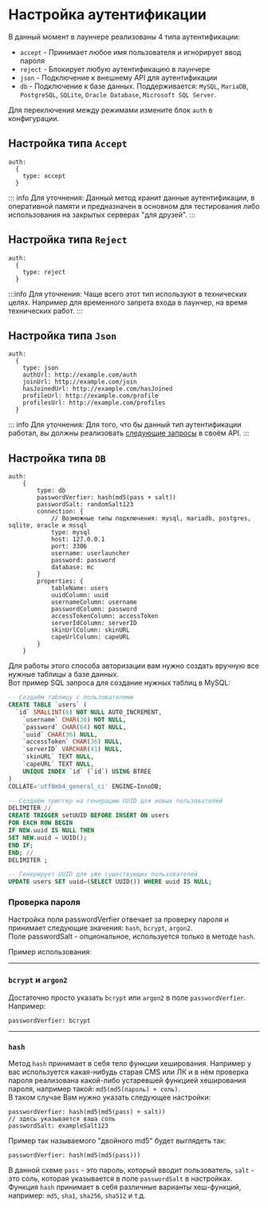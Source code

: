 # Настройка аутентификации

В данный момент в лаунчере реализованы 4 типа аутентификации:

- `accept` - Принимает любое имя пользователя и игнорирует ввод пароля
- `reject` - Блокирует любую аутентификацию в лаунчере
- `json` - Подключение к внешнему API для аутентификации
- `db` - Подключение к базе данных. Поддерживается: `MySQL`, `MariaDB`, `PostgreSQL`, `SQLite`, `Oracle Database`, `Microsoft SQL Server`.

Для переключения между режимами измените блок `auth` в конфигурации.

## Настройка типа `Accept`

```hjson
auth:
  {
    type: accept
  }
```

::: info Для уточнения:
Данный метод хранит данные аутентификации, в оперативной памяти и предназначен в основном для тестирования либо использования на закрытых серверах "для друзей".
:::

## Настройка типа `Reject`

```hjson
auth:
  {
    type: reject
  }
```

:::info Для уточнения:
Чаще всего этот тип используют в технических целях. Например для временного запрета входа в лаунчер, на время технических работ.
:::

## Настройка типа `Json`

```hjson
auth:
  {
    type: json
    authUrl: http://example.com/auth
    joinUrl: http://example.com/join
    hasJoinedUrl: http://example.com/hasJoined
    profileUrl: http://example.com/profile
    profilesUrl: http://example.com/profiles
  }
```

::: info Для уточнения:
Для того, что бы данный тип аутентификации работал, вы должны реализовать [следующие запросы](/for-developers/json-auth.md) в своём API.
:::

## Настройка типа `DB`

```hjson
auth:
    {
        type: db
        passwordVerfier: hash(md5(pass + salt))
        passwordSalt: randomSalt123
        connection: {
            // Возможные типы подключения: mysql, mariadb, postgres, sqlite, oracle и mssql
            type: mysql
            host: 127.0.0.1
            port: 3306
            username: userlauncher
            password: password
            database: mc
        }
        properties: {
            tableName: users
            uuidColumn: uuid
            usernameColumn: username
            passwordColumn: password
            accessTokenColumn: accessToken
            serverIdColumn: serverID
            skinUrlColumn: skinURL
            capeUrlColumn: capeURL
        }
    }
```

Для работы этого способа авторизации вам нужно создать вручную все нужные таблицы а базе данных.\
Вот пример SQL запроса для создание нужных таблиц в MySQL:

```sql
-- Создаём таблицу с пользователями
CREATE TABLE `users` (
  `id` SMALLINT(6) NOT NULL AUTO_INCREMENT,
	`username` CHAR(30) NOT NULL,
	`password` CHAR(64) NOT NULL,
	`uuid` CHAR(36) NULL,
	`accessToken` CHAR(36) NULL,
	`serverID` VARCHAR(41) NULL,
	`skinURL` TEXT NULL,
	`capeURL` TEXT NULL,
	UNIQUE INDEX `id` (`id`) USING BTREE
)
COLLATE='utf8mb4_general_ci' ENGINE=InnoDB;

-- Создаём триггер на генерацию UUID для новых пользователей
DELIMITER //
CREATE TRIGGER setUUID BEFORE INSERT ON users
FOR EACH ROW BEGIN
IF NEW.uuid IS NULL THEN
SET NEW.uuid = UUID();
END IF;
END; //
DELIMITER ;

-- Генерирует UUID для уже существующих пользователей
UPDATE users SET uuid=(SELECT UUID()) WHERE uuid IS NULL;
```

### Проверка пароля

Настройка поля passwordVerfier отвечает за проверку пароля и принимает следующие значения: `hash`, `bcrypt`, `argon2`.\
Поле passwordSalt - опциональное, используется только в методе `hash`.

Пример использования:

***
### `bcrypt` и `argon2`

Достаточно просто указать `bcrypt` или `argon2` в поле `passwordVerfier`.\
Например:

```hjson
passwordVerfier: bcrypt
```

***
### `hash`

Метод `hash` принимает в себя тело функции хеширования. Например у вас используется какая-нибудь старая CMS или ЛК и в нём проверка пароля реализована какой-либо устаревшей функцией хеширования пароля, например такой: `md5(md5(пароль) + соль)`.\
В таком случае Вам нужно указать следующее настройки:

```hjson
passwordVerfier: hash(md5(md5(pass) + salt))
// здесь указывается ваша соль
passwordSalt: exampleSalt123
```

Пример так называемого "двойного md5" будет выглядеть так:

```hjson
passwordVerfier: hash(md5(md5(pass)))
```

В данной схеме `pass` - это пароль, который вводит пользователь, `salt` - это соль, которая указывается в поле `passwordSalt` в настройках.\
Функция `hash` принимает в себя различные варианты хеш-функций, например: `md5`, `sha1`, `sha256`, `sha512` и т.д.
